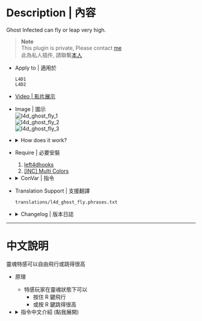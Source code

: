 # Description | 內容
Ghost Infected can fly or leap very high.

> __Note__ <br/>
This plugin is private, Please contact [me](/#私人插件列表-private-plugins-list)<br/>
此為私人插件, 請聯繫[本人](/#私人插件列表-private-plugins-list)

* Apply to | 適用於
	```
	L4D1
	L4D2
	```

* [Video | 影片展示](https://youtube.com/shorts/mpXcMlBeaPM)

* Image | 圖示
	<br/>![l4d_ghost_fly_1](image/l4d_ghost_fly_1.gif)
	<br/>![l4d_ghost_fly_2](image/l4d_ghost_fly_2.gif)
	<br/>![l4d_ghost_fly_3](image/l4d_ghost_fly_3.gif)

* <details><summary>How does it work?</summary>

	* As a infected ghost you can 
		* hold RELOAD button to fly
		* or press RELOAD button to leap
</details>

* Require | 必要安裝
	1. [left4dhooks](https://forums.alliedmods.net/showthread.php?t=321696)
    2. [[INC] Multi Colors](https://github.com/fbef0102/L4D1_2-Plugins/releases/tag/Multi-Colors)

* <details><summary>ConVar | 指令</summary>

	* cfg/sourcemod/l4d_ghost_fly.cfg
		```php
		// 0=Plugin off, 1=Plugin on. Turn the ability for ghosts to fly or leap very high
		l4d_ghost_fly_enable "1"

		// How message displays. (0: Disable, 1:In chat, 2: In Hint Box, 3: In center text)
		l4d_ghost_fly_announce_type "2"

		// Ghost flying speed.
		l4d_ghost_fly_speed "50"

		// Ghost flying max speed.
		l4d_ghost_fly_max_speed "500"

		// If, player can not spawn while flying.
		l4d_ghost_fly_spawn_block "1"

		// Press which button to fly or pounce, 131072=Shift, 4=Ctrl, 32=Use, 8192=Reload, 524288=Middle Mouse
		// You can add numbers together, ex: 655360=Shift + Middle Mouse
		l4d_ghost_fly_buttons "8192"

		// 0=Fly, 1=Leap
		l4d_ghost_fly_type "0"

		// Multiplication speed when leap on x
		l4d_ghost_fly_leap_mult_x "3.0"

		// Multiplication speed when leap on z
		l4d_ghost_fly_leap_mult_z "3.0"

		// set how high is leap
		l4d_ghost_fly_leap_vector_y "900.0"

		// If 1, Ghost Smoker can fly.
		l4d_ghost_fly_smoker_enable "1"

		// If 1, Ghost Boomer can fly.
		l4d_ghost_fly_boomer_enable "1"

		// If 1, Ghost Hunter can fly.
		l4d_ghost_fly_hunter_enable "1"

		// If 1, Ghost Spitter can fly.
		l4d_ghost_fly_spitter_enable "1"

		// If 1, Ghost Jockey can fly.
		l4d_ghost_fly_jockey_enable "1"

		// If 1, Ghost Charger can fly.
		l4d_ghost_fly_charger_enable "1"
		```
</details>
	
* Translation Support | 支援翻譯
	```
	translations/l4d_ghost_fly.phrases.txt
	```

* <details><summary>Changelog | 版本日誌</summary>

	* v1.1h (2025-10-23)
		* Add pounce leap
		* Unable to spawn when flying or jump on air
		* Update cvars, translation

	* v1.0h (2023-12-18)
		* Remake code, convert code to latest syntax
		* Fix warnings when compiling on SourceMod 1.11.
		* Optimize code and improve performance
		* Use left4dhooks
		* Translation Support

	* v1.1.1
		* [Ghost Fly By madcap](https://forums.alliedmods.net/showthread.php?t=100480)
		* [Ghost Leap by AtomicStryker](https://forums.alliedmods.net/showthread.php?t=99519)
</details>

- - - -
# 中文說明
靈魂特感可以自由飛行或跳得很高

* 原理
	* 特感玩家在靈魂狀態下可以
		* 按住 R 鍵飛行
		* 或按 R 鍵跳得很高

* <details><summary>指令中文介紹 (點我展開)</summary>

	* cfg/sourcemod/l4d_ghost_fly.cfg
		```php
		// 0=關閉插件, 1=啟動插件，靈魂狀態下可以按住 R 鍵飛行.
		l4d_ghost_fly_enable "1"

		// 提示該如何顯示. (0: 不提示, 1: 聊天框, 2: 黑底白字框, 3: 螢幕正中間)
		l4d_ghost_fly_announce_type "2"

		// 飛行速度
		l4d_ghost_fly_speed "50"

		// 飛行最高速度
		l4d_ghost_fly_max_speed "500"

		// 為1時，飛行途中不能復活
		l4d_ghost_fly_spawn_block "1"

		// 使用哪個按鍵飛行或跳躍? 131072=Shift鍵, 4=蹲下鍵, 32=E鍵, 8192=R鍵, 524288=滾輪鍵
		// 可以數字相加, 譬如: 655360=必須同時按 "Shift鍵+滾輪鍵"
		l4d_ghost_fly_buttons "8192"

		// 0=飛行, 1=跳躍很高
		l4d_ghost_fly_type "0"

		// 跳躍的向前力道加乘
		l4d_ghost_fly_leap_mult_x "3.0"

		// 跳躍的垂直力道加乘
		l4d_ghost_fly_leap_mult_z "3.0"

		// 設置跳躍的力道
		l4d_ghost_fly_leap_vector_y "900.0"

		// 為1時，靈魂Smoker可以飛行
		l4d_ghost_fly_smoker_enable "1"

		// 為1時，靈魂Boomer可以飛行
		l4d_ghost_fly_boomer_enable "1"

		// 為1時，靈魂Hunter可以飛行
		l4d_ghost_fly_hunter_enable "1"

		// 為1時，靈魂Spitter可以飛行
		l4d_ghost_fly_spitter_enable "1"

		// 為1時，靈魂Jockey可以飛行
		l4d_ghost_fly_jockey_enable "1"

		// 為1時，靈魂Charger可以飛行
		l4d_ghost_fly_charger_enable "1"
		```
</details>

